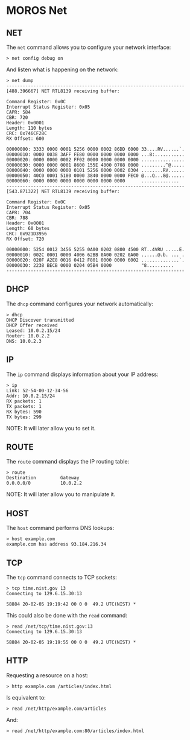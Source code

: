# MOROS Net

## NET

The `net` command allows you to configure your network interface:

    > net config debug on

And listen what is happening on the network:

    > net dump
    ------------------------------------------------------------------
    [488.396667] NET RTL8139 receiving buffer:

    Command Register: 0x0C
    Interrupt Status Register: 0x05
    CAPR: 584
    CBR: 720
    Header: 0x0001
    Length: 110 bytes
    CRC: 0x746CF28C
    RX Offset: 600

    00000000: 3333 0000 0001 5256 0000 0002 86DD 6000 33....RV......`.
    00000010: 0000 0038 3AFF FE80 0000 0000 0000 0000 ...8:...........
    00000020: 0000 0000 0002 FF02 0000 0000 0000 0000 ................
    00000030: 0000 0000 0001 8600 155E 4000 0708 0000 .........^@.....
    00000040: 0000 0000 0000 0101 5256 0000 0002 0304 ........RV......
    00000050: 40C0 0001 5180 0000 3840 0000 0000 FEC0 @...Q...8@......
    00000060: 0000 0000 0000 0000 0000 0000 0000      ..............
    ------------------------------------------------------------------
    [543.871322] NET RTL8139 receiving buffer:

    Command Register: 0x0C
    Interrupt Status Register: 0x05
    CAPR: 704
    CBR: 788
    Header: 0x0001
    Length: 60 bytes
    CRC: 0x921D3956
    RX Offset: 720

    00000000: 5254 0012 3456 5255 0A00 0202 0800 4500 RT..4VRU .....E.
    00000010: 002C 0001 0000 4006 62BB 0A00 0202 0A00 .,....@.b. ... .
    00000020: 020F A2E8 0016 0412 F801 0000 0000 6002 ..............`.
    00000030: 2238 BECB 0000 0204 05B4 0000           "8..........
    ------------------------------------------------------------------

## DHCP

The `dhcp` command configures your network automatically:

    > dhcp
    DHCP Discover transmitted
    DHCP Offer received
    Leased: 10.0.2.15/24
    Router: 10.0.2.2
    DNS: 10.0.2.3

## IP

The `ip` command displays information about your IP address:

    > ip
    Link: 52-54-00-12-34-56
    Addr: 10.0.2.15/24
    RX packets: 1
    TX packets: 1
    RX bytes: 590
    TX bytes: 299

NOTE: It will later allow you to set it.

## ROUTE

The `route` command displays the IP routing table:

    > route
    Destination         Gateway
    0.0.0.0/0           10.0.2.2

NOTE: It will later allow you to manipulate it.

## HOST

The `host` command performs DNS lookups:

    > host example.com                                                                                 
    example.com has address 93.184.216.34


## TCP

The `tcp` command connects to TCP sockets:

    > tcp time.nist.gov 13
    Connecting to 129.6.15.30:13

    58884 20-02-05 19:19:42 00 0 0  49.2 UTC(NIST) *

This could also be done with the `read` command:

    > read /net/tcp/time.nist.gov:13
    Connecting to 129.6.15.30:13

    58884 20-02-05 19:19:55 00 0 0  49.2 UTC(NIST) *


## HTTP

Requesting a resource on a host:

    > http example.com /articles/index.html

Is equivalent to:

    > read /net/http/example.com/articles

And:

    > read /net/http/example.com:80/articles/index.html
